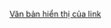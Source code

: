 <a href="https://tranphuc-am.github.io/Personal-Project/CfPrice_Ver1.html" target="_blank">Văn bản hiển thị của link</a>
